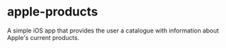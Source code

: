 # apple-products
A simple iOS app that provides the user a catalogue with information about Apple's current products.
